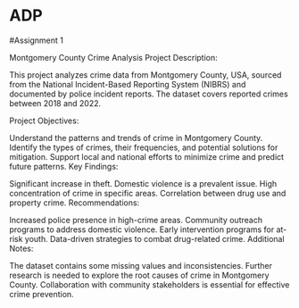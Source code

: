 # ADP

#Assignment 1

Montgomery County Crime Analysis
Project Description:

This project analyzes crime data from Montgomery County, USA, sourced from the National Incident-Based Reporting System (NIBRS) and documented by police incident reports. The dataset covers reported crimes between 2018 and 2022.

Project Objectives:

Understand the patterns and trends of crime in Montgomery County.
Identify the types of crimes, their frequencies, and potential solutions for mitigation.
Support local and national efforts to minimize crime and predict future patterns.
Key Findings:

Significant increase in theft.
Domestic violence is a prevalent issue.
High concentration of crime in specific areas.
Correlation between drug use and property crime.
Recommendations:

Increased police presence in high-crime areas.
Community outreach programs to address domestic violence.
Early intervention programs for at-risk youth.
Data-driven strategies to combat drug-related crime.
Additional Notes:

The dataset contains some missing values and inconsistencies.
Further research is needed to explore the root causes of crime in Montgomery County.
Collaboration with community stakeholders is essential for effective crime prevention.
